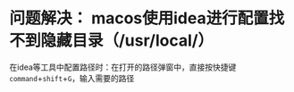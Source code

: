 # 问题解决： macos使用idea进行配置找不到隐藏目录（/usr/local/）

在idea等工具中配置路径时：在打开的路径弹窗中，直接按快捷键`command`+`shift`+`G`，输入需要的路径